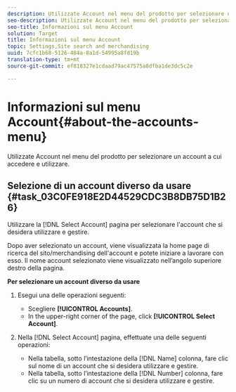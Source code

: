 ```yaml
---
description: Utilizzate Account nel menu del prodotto per selezionare un account a cui accedere e utilizzare.
seo-description: Utilizzate Account nel menu del prodotto per selezionare un account a cui accedere e utilizzare.
seo-title: Informazioni sul menu Account
solution: Target
title: Informazioni sul menu Account
topic: Settings,Site search and merchandising
uuid: 7cfc1b68-5126-484a-8a1d-54995a8fd19b
translation-type: tm+mt
source-git-commit: ef818327e1cdaad79ac47575a8dfba1de3dc5c2e

---
```



# Informazioni sul menu Account{#about-the-accounts-menu}

Utilizzate Account nel menu del prodotto per selezionare un account a cui accedere e utilizzare.

## Selezione di un account diverso da usare {#task_03C0FE918E2D44529CDC3B8DB75D1B26}

Utilizzare la [!DNL Select Account] pagina per selezionare l&#39;account che si desidera utilizzare e gestire.

<!-- 

t_selecting_a_different_account_to_use.xml

 -->

Dopo aver selezionato un account, viene visualizzata la home page di ricerca del sito/merchandising dell&#39;account e potete iniziare a lavorare con esso. Il nome account selezionato viene visualizzato nell’angolo superiore destro della pagina.

**Per selezionare un account diverso da usare**

1. Esegui una delle operazioni seguenti:

   * Scegliere **[!UICONTROL Accounts]**.
   * In the upper-right corner of the page, click **[!UICONTROL Select Account]**.

1. Nella [!DNL Select Account] pagina, effettuate una delle seguenti operazioni:

   * Nella tabella, sotto l’intestazione della [!DNL Name] colonna, fare clic sul nome di un account che si desidera utilizzare e gestire.
   * Nella tabella, sotto l’intestazione della [!DNL Number] colonna, fare clic su un numero di account che si desidera utilizzare e gestire.

